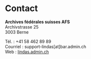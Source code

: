 # Contact

**Archives fédérales suisses AFS**  
Archivstrasse 25   
3003 Berne

Tél. : +41 58 462 89 89<br>
Courriel : support-lindas[at]bar.admin.ch<br>
Web : [lindas.admin.ch](https://lindas.admin.ch)
